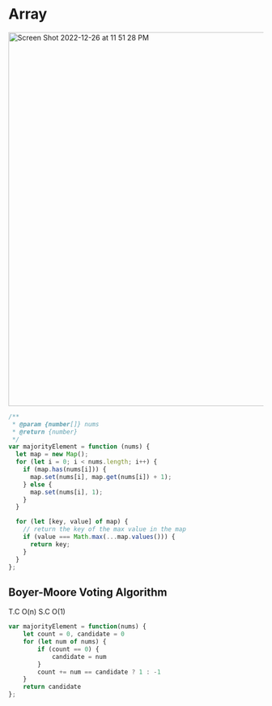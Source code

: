 # Array

<img width="738" alt="Screen Shot 2022-12-26 at 11 51 28 PM" src="https://user-images.githubusercontent.com/37787994/209617974-a9b3d2d0-40d1-40a7-9258-c68945d3ca21.png">

```js
/**
 * @param {number[]} nums
 * @return {number}
 */
var majorityElement = function (nums) {
  let map = new Map();
  for (let i = 0; i < nums.length; i++) {
    if (map.has(nums[i])) {
      map.set(nums[i], map.get(nums[i]) + 1);
    } else {
      map.set(nums[i], 1);
    }
  }

  for (let [key, value] of map) {
    // return the key of the max value in the map
    if (value === Math.max(...map.values())) {
      return key;
    }
  }
};
```
## Boyer-Moore Voting Algorithm 
T.C O(n)
S.C O(1)

```js
var majorityElement = function(nums) {
    let count = 0, candidate = 0
    for (let num of nums) {
        if (count == 0) {
            candidate = num
        }
        count += num == candidate ? 1 : -1
    }
    return candidate
};
```
